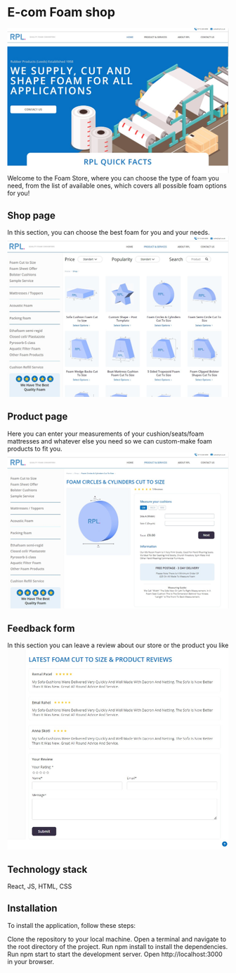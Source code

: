 # E-com Foam shop

![alt text](src/images/readme_home.jpg "description")
Welcome to the Foam Store, where you can choose the type of foam you need, from the list of available ones, which covers all possible foam options for you!

## Shop page

In this section, you can choose the best foam for you and your needs.
![alt text](src/images/readme_shop.jpg "description")

## Product page

Here you can enter your measurements of your cushion/seats/foam mattresses and whatever else you need so we can custom-make foam products to fit you.
![alt text](src/images/readme_form.jpg "description")

## Feedback form

In this section you can leave a review about our store or the product you like
![alt text](src/images/readme_rate.jpg "description")

## Technology stack

React, JS, HTML, CSS

## Installation

To install the application, follow these steps:

Clone the repository to your local machine.
Open a terminal and navigate to the root directory of the project.
Run npm install to install the dependencies.
Run npm start to start the development server.
Open http://localhost:3000 in your browser.
